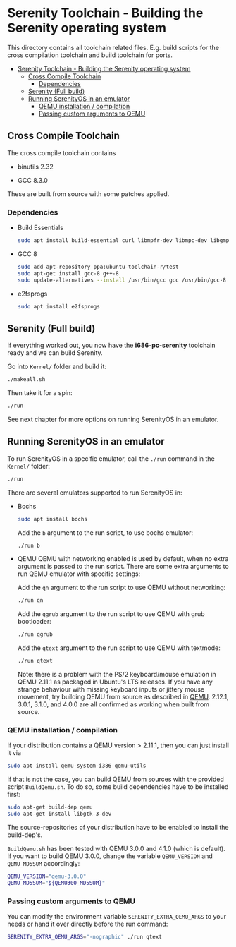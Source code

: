 # Serenity Toolchain - Building the Serenity operating system

This directory contains all toolchain related files. E.g. build scripts for
the cross compilation toolchain and build toolchain for ports.

- [Serenity Toolchain - Building the Serenity operating system](#serenity-toolchain---building-the-serenity-operating-system)
  - [Cross Compile Toolchain](#cross-compile-toolchain)
    - [Dependencies](#dependencies)
  - [Serenity (Full build)](#serenity-full-build)
  - [Running SerenityOS in an emulator](#running-serenityos-in-an-emulator)
    - [QEMU installation / compilation](#qemu-installation--compilation)
    - [Passing custom arguments to QEMU](#passing-custom-arguments-to-qemu)

## Cross Compile Toolchain

The cross compile toolchain contains

- binutils 2.32

- GCC 8.3.0

These are built from source with some patches applied.

### Dependencies

- Build Essentials

    ```bash
    sudo apt install build-essential curl libmpfr-dev libmpc-dev libgmp-dev
    ```

- GCC 8

    ```bash
    sudo add-apt-repository ppa:ubuntu-toolchain-r/test
    sudo apt-get install gcc-8 g++-8
    sudo update-alternatives --install /usr/bin/gcc gcc /usr/bin/gcc-8 800 --slave /usr/bin/g++ g++ /usr/bin/g++-8
    ```

- e2fsprogs

    ```bash
    sudo apt install e2fsprogs
    ```

## Serenity (Full build)

If everything worked out, you now have the **i686-pc-serenity** toolchain ready and we can build Serenity.

Go into `Kernel/` folder and build it:

```bash
./makeall.sh
```

Then take it for a spin:

```bash
./run
```

See next chapter for more options on running SerenityOS in an emulator.

## Running SerenityOS in an emulator

To run SerenityOS in a specific emulator, call the `./run` command in the `Kernel/` folder:

```bash
./run
```

There are several emulators supported to run SerenityOS in:

- Bochs

    ```bash
    sudo apt install bochs
    ```

    Add the `b` argument to the run script, to use bochs emulator:

    ```bash
    ./run b
    ```

- QEMU
    QEMU with networking enabled is used by default, when no extra argument is passed to the run script.
    There are some extra arguments to run QEMU emulator with specific settings:

    Add the `qn` argument to the run script to use QEMU without networking:

    ```bash
    ./run qn
    ```

    Add the `qgrub` argument to the run script to use QEMU with grub bootloader:

    ```bash
    ./run qgrub
    ```

    Add the `qtext` argument to the run script to use QEMU with textmode:

    ```bash
    ./run qtext
    ```

    Note: there is a problem with the PS/2 keyboard/mouse emulation in QEMU 2.11.1 as packaged in Ubuntu's LTS releases.
    If you have any strange behaviour with missing keyboard inputs or jittery mouse movement, try building QEMU from
    source as described in [QEMU](#qemu-installation--compilation). 2.12.1, 3.0.1, 3.1.0, and 4.0.0 are all confirmed as working when built from source.

### QEMU installation / compilation

If your distribution contains a QEMU version > 2.11.1, then you can just install it via

```bash
sudo apt install qemu-system-i386 qemu-utils
```

If that is not the case, you can build QEMU from sources with the provided script `BuildQemu.sh`.
To do so, some build dependencies have to be installed first:

```bash
sudo apt-get build-dep qemu
sudo apt-get install libgtk-3-dev
```

The source-repositories of your distribution have to be enabled to install the build-dep's.

`BuildQemu.sh` has been tested with QEMU 3.0.0 and 4.1.0 (which is default). If you
want to build QEMU 3.0.0, change the variable `QEMU_VERSION` and `QEMU_MD5SUM` accordingly:

```bash
QEMU_VERSION="qemu-3.0.0"
QEMU_MD5SUM="${QEMU300_MD5SUM}"
```

### Passing custom arguments to QEMU

You can modify the environment variable `SERENITY_EXTRA_QEMU_ARGS` to your needs or hand it over directly before the run command:

```bash
SERENITY_EXTRA_QEMU_ARGS="-nographic" ./run qtext
```
